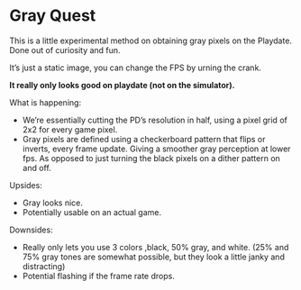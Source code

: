 # Gray Quest

This is a little experimental method on obtaining gray pixels on the Playdate.
Done out of curiosity and fun.

It’s just a static image, you can change the FPS by urning the crank.

**It really only looks good on playdate (not on the simulator).**

What is happening:

- We’re essentially cutting the PD’s resolution in half, using a pixel grid of 2x2 for every game pixel.
- Gray pixels are defined using a checkerboard pattern that flips or inverts, every frame update. Giving a smoother gray perception at lower fps. As opposed to just turning the black pixels on a dither pattern on and off.

Upsides:

- Gray looks nice.
- Potentially usable on an actual game.

Downsides:

- Really only lets you use 3 colors ,black, 50% gray, and white. (25% and 75% gray tones are somewhat possible, but they look a little janky and distracting)
- Potential flashing if the frame rate drops.

